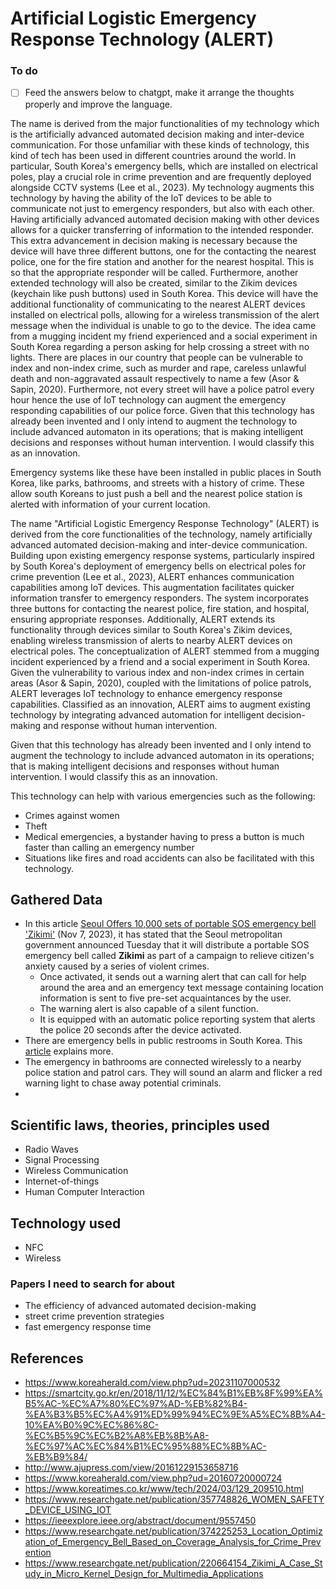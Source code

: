 # Artificial Logistic Emergency Response Technology (ALERT)

### To do
- [ ] Feed the answers below to chatgpt, make it arrange the thoughts properly and improve the language. 

The name is derived from the major functionalities of my technology which is the artificially advanced automated decision making and inter-device communication. For those unfamiliar with these kinds of technology, this kind of tech has been used in different countries around the world. In particular, South Korea's emergency bells, which are installed on electrical poles, play a crucial role in crime prevention and are frequently deployed alongside CCTV systems (Lee et al., 2023). My technology augments this technology by having the ability of the IoT devices to be able to communicate not just to emergency responders, but also with each other. Having artificially advanced automated decision making with other devices allows for a quicker transferring of information to the intended responder. This extra advancement in decision making is necessary because the device will have three different buttons, one for the contacting the nearest police, one for the fire station and another for the nearest hospital. This is so that the appropriate responder will be called. Furthermore, another extended technology will also be created, similar to the Zikim devices (keychain like push buttons) used in South Korea. This device will have the additional functionality of communicating to the nearest ALERT devices installed on electrical polls, allowing for a wireless transmission of the alert message when the individual is unable to go to the device. The idea came from a mugging incident my friend experienced and a social experiment in South Korea regarding a person asking for help crossing a street with no lights. There are places in our country that people can be vulnerable to index and non-index crime, such as murder and rape, careless unlawful death and non-aggravated assault respectively to name a few (Asor & Sapin, 2020). Furthermore, not every street will have a police patrol every hour hence the use of IoT technology can augment the emergency responding capabilities of our police force. Given that this technology has already been invented and I only intend to augment the technology to include advanced automaton in its operations; that is making intelligent decisions and responses without human intervention. I would classify this as an innovation. 

Emergency systems like these have been installed in public places in South Korea, like parks, bathrooms, and streets with a history of crime. These allow south Koreans to just push a bell and the nearest police station is alerted with information of your current location. 

The name "Artificial Logistic Emergency Response Technology" (ALERT) is derived from the core functionalities of the technology, namely artificially advanced automated decision-making and inter-device communication. Building upon existing emergency response systems, particularly inspired by South Korea's deployment of emergency bells on electrical poles for crime prevention (Lee et al., 2023), ALERT enhances communication capabilities among IoT devices. This augmentation facilitates quicker information transfer to emergency responders. The system incorporates three buttons for contacting the nearest police, fire station, and hospital, ensuring appropriate responses. Additionally, ALERT extends its functionality through devices similar to South Korea's Zikim devices, enabling wireless transmission of alerts to nearby ALERT devices on electrical poles. The conceptualization of ALERT stemmed from a mugging incident experienced by a friend and a social experiment in South Korea. Given the vulnerability to various  index and non-index crimes in certain areas (Asor & Sapin, 2020), coupled with the limitations of police patrols, ALERT leverages IoT technology to enhance emergency response capabilities. Classified as an innovation, ALERT aims to augment existing technology by integrating advanced automation for intelligent decision-making and response without human intervention.



Given that this technology has already been invented and I only intend to augment the technology to include advanced automaton in its operations; that is making intelligent decisions and responses without human intervention. I would classify this as an innovation. 



This technology can help with various emergencies such as the following:
- Crimes against women
- Theft
- Medical emergencies, a bystander having to press a button is much faster than calling an emergency number
- Situations like fires and road accidents can also be facilitated with this technology.

## Gathered Data
- In this article [Seoul Offers 10,000 sets of portable SOS emergency bell 'Zikimi'](https://www.koreaherald.com/view.php?ud=20231107000532) (Nov 7, 2023), it has stated that the Seoul metropolitan government announced Tuesday that it will distribute a portable SOS emergency bell called **Zikimi** as part of a campaign to relieve citizen's anxiety caused by a series of violent crimes. 
	- Once activated, it sends out a warning alert that can call for help around the area and an emergency text message containing location information is sent to five pre-set acquaintances by the user.
	- The warning alert is also capable of a silent function.
	- It is equipped with an automatic police reporting system that alerts the police 20 seconds after the device activated. 
- There are emergency bells in public restrooms in South Korea. This [article](https://www.mk.co.kr/en/society/10918523) explains more.
- The emergency in bathrooms are connected wirelessly to a nearby police station and patrol cars. They will sound an alarm and flicker a red warning light to chase away potential criminals.
- 

## Scientific laws, theories, principles used
- Radio Waves
- Signal Processing
- Wireless Communication
- Internet-of-things
- Human Computer Interaction



## Technology used
- NFC
- Wireless
### Papers I need to search for about
 - The efficiency of advanced automated decision-making
 - street crime prevention strategies
 - fast emergency response time
## References
- https://www.koreaherald.com/view.php?ud=20231107000532
- https://smartcity.go.kr/en/2018/11/12/%EC%84%B1%EB%8F%99%EA%B5%AC-%EC%A7%80%EC%97%AD-%EB%82%B4-%EA%B3%B5%EC%A4%91%ED%99%94%EC%9E%A5%EC%8B%A4-10%EA%B0%9C%EC%86%8C-%EC%B5%9C%EC%B2%A8%EB%8B%A8-%EC%97%AC%EC%84%B1%EC%95%88%EC%8B%AC-%EB%B9%84/
- http://www.ajupress.com/view/20161229153658716
- https://www.koreaherald.com/view.php?ud=20160720000724
- https://www.koreatimes.co.kr/www/tech/2024/03/129_209510.html
- https://www.researchgate.net/publication/357748826_WOMEN_SAFETY_DEVICE_USING_IOT
- https://ieeexplore.ieee.org/abstract/document/9557450
- https://www.researchgate.net/publication/374225253_Location_Optimization_of_Emergency_Bell_Based_on_Coverage_Analysis_for_Crime_Prevention
- https://www.researchgate.net/publication/220664154_Zikimi_A_Case_Study_in_Micro_Kernel_Design_for_Multimedia_Applications
